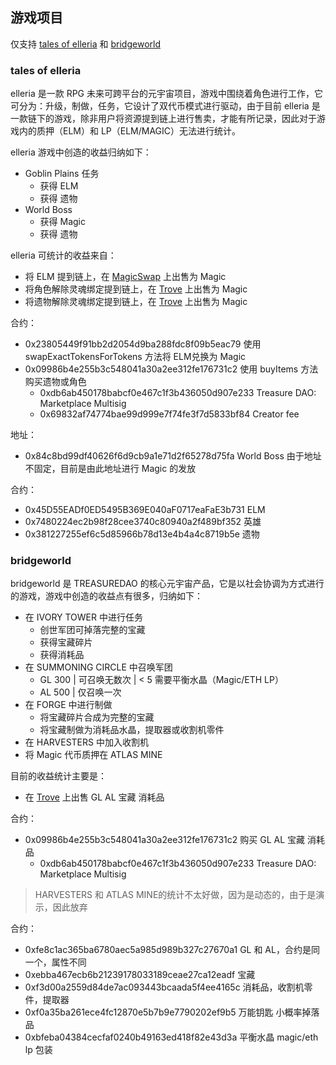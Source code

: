 ## 游戏项目

仅支持 [tales of elleria](https://app.talesofelleria.com/world) 和 [bridgeworld](https://bridgeworld.treasure.lol/)

### tales of elleria

elleria 是一款 RPG 未来可跨平台的元宇宙项目，游戏中围绕着角色进行工作，它可分为：升级，制做，任务，它设计了双代币模式进行驱动，由于目前 elleria 是一款链下的游戏，除非用户将资源提到链上进行售卖，才能有所记录，因此对于游戏内的质押（ELM）和 LP（ELM/MAGIC）无法进行统计。

elleria 游戏中创造的收益归纳如下：

- Goblin Plains 任务
  - 获得 ELM
  - 获得 遗物
- World Boss
  - 获得 Magic
  - 获得 遗物

elleria 可统计的收益来自：

- 将 ELM 提到链上，在 [MagicSwap](https://magicswap.lol/) 上出售为 Magic
- 将角色解除灵魂绑定提到链上，在 [Trove](https://trove.treasure.lol/) 上出售为 Magic
- 将遗物解除灵魂绑定提到链上，在 [Trove](https://trove.treasure.lol/) 上出售为 Magic

合约：

- 0x23805449f91bb2d2054d9ba288fdc8f09b5eac79 使用 swapExactTokensForTokens 方法将 ELM兑换为 Magic
- 0x09986b4e255b3c548041a30a2ee312fe176731c2 使用 buyItems 方法购买遗物或角色
  - 0xdb6ab450178babcf0e467c1f3b436050d907e233 Treasure DAO: Marketplace Multisig
  - 0x69832af74774bae99d999e7f74fe3f7d5833bf84 Creator fee

地址：

- 0x84c8bd99df40626f6d9cb9a1e71d2f65278d75fa World Boss 由于地址不固定，目前是由此地址进行 Magic 的发放

合约：

- 0x45D55EADf0ED5495B369E040aF0717eaFaE3b731 ELM
- 0x7480224ec2b98f28cee3740c80940a2f489bf352 英雄
- 0x381227255ef6c5d85966b78d13e4b4a4c8719b5e 遗物

### bridgeworld

bridgeworld 是 TREASUREDAO 的核心元宇宙产品，它是以社会协调为方式进行的游戏，游戏中创造的收益点有很多，归纳如下：

- 在 IVORY TOWER 中进行任务
  - 创世军团可掉落完整的宝藏
  - 获得宝藏碎片
  - 获得消耗品
- 在 SUMMONING CIRCLE 中召唤军团
  - GL 300 | 可召唤无数次 | < 5 需要平衡水晶（Magic/ETH LP）
  - AL 500 | 仅召唤一次
- 在 FORGE 中进行制做
  - 将宝藏碎片合成为完整的宝藏
  - 将宝藏制做为消耗品水晶，提取器或收割机零件
- 在 HARVESTERS 中加入收割机
- 将 Magic 代币质押在 ATLAS MINE

目前的收益统计主要是：

- 在 [Trove](https://trove.treasure.lol/) 上出售 GL AL 宝藏 消耗品

合约：

- 0x09986b4e255b3c548041a30a2ee312fe176731c2 购买 GL AL 宝藏 消耗品
  - 0xdb6ab450178babcf0e467c1f3b436050d907e233 Treasure DAO: Marketplace Multisig

> HARVESTERS 和 ATLAS MINE的统计不太好做，因为是动态的，由于是演示，因此放弃

合约：

- 0xfe8c1ac365ba6780aec5a985d989b327c27670a1 GL 和 AL，合约是同一个，属性不同
- 0xebba467ecb6b21239178033189ceae27ca12eadf 宝藏
- 0xf3d00a2559d84de7ac093443bcaada5f4ee4165c 消耗品，收割机零件，提取器
- 0xf0a35ba261ece4fc12870e5b7b9e7790202ef9b5 万能钥匙 小概率掉落品
- 0xbfeba04384cecfaf0240b49163ed418f82e43d3a 平衡水晶 magic/eth lp 包装